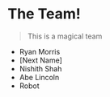 # The Team!

> This is a magical team

* Ryan Morris
* [Next Name]
* Nishith Shah
* Abe Lincoln
* Robot

